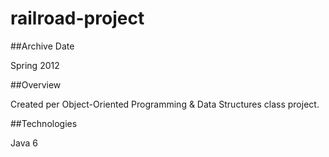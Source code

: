 railroad-project
================

##Archive Date

Spring 2012

##Overview

Created per Object-Oriented Programming & Data Structures class project.

##Technologies

Java 6
